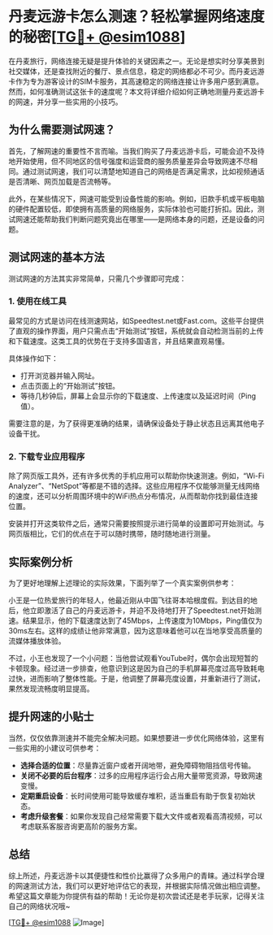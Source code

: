 # 丹麦远游卡怎么测速？轻松掌握网络速度的秘密[[TG💪+ @esim1088](https://t.me/s/esim1088)]

在丹麦旅行，网络连接无疑是提升体验的关键因素之一。无论是想实时分享美景到社交媒体，还是查找附近的餐厅、景点信息，稳定的网络都必不可少。而丹麦远游卡作为专为游客设计的SIM卡服务，其高速稳定的网络连接让许多用户感到满意。然而，如何准确测试这张卡的速度呢？本文将详细介绍如何正确地测量丹麦远游卡的网速，并分享一些实用的小技巧。

## 为什么需要测试网速？

首先，了解网速的重要性不言而喻。当我们购买了丹麦远游卡后，可能会迫不及待地开始使用，但不同地区的信号强度和运营商的服务质量差异会导致网速不尽相同。通过测试网速，我们可以清楚地知道自己的网络是否满足需求，比如视频通话是否清晰、网页加载是否流畅等。

此外，在某些情况下，网速可能受到设备性能的影响。例如，旧款手机或平板电脑的硬件配置较低，即使拥有高质量的网络服务，实际体验也可能打折扣。因此，测试网速还能帮助我们判断问题究竟出在哪里——是网络本身的问题，还是设备的问题。

## 测试网速的基本方法

测试网速的方法其实非常简单，只需几个步骤即可完成：

### 1. 使用在线工具

最常见的方式是访问在线测速网站，如Speedtest.net或Fast.com。这些平台提供了直观的操作界面，用户只需点击“开始测试”按钮，系统就会自动检测当前的上传和下载速度。这类工具的优势在于支持多国语言，并且结果直观易懂。

具体操作如下：
- 打开浏览器并输入网址。
- 点击页面上的“开始测试”按钮。
- 等待几秒钟后，屏幕上会显示你的下载速度、上传速度以及延迟时间（Ping值）。

需要注意的是，为了获得更准确的结果，请确保设备处于静止状态且远离其他电子设备干扰。

### 2. 下载专业应用程序

除了网页版工具外，还有许多优秀的手机应用可以帮助你快速测速。例如，“Wi-Fi Analyzer”、“NetSpot”等都是不错的选择。这些应用程序不仅能够测量无线网络的速度，还可以分析周围环境中的WiFi热点分布情况，从而帮助你找到最佳连接位置。

安装并打开这类软件之后，通常只需要按照提示进行简单的设置即可开始测试。与网页版相比，它们的优点在于可以随时携带，随时随地进行测量。

## 实际案例分析

为了更好地理解上述理论的实际效果，下面列举了一个真实案例供参考：

小王是一位热爱旅行的年轻人，他最近刚从中国飞往哥本哈根度假。到达目的地后，他立即激活了自己的丹麦远游卡，并迫不及待地打开了Speedtest.net开始测速。结果显示，他的下载速度达到了45Mbps，上传速度为10Mbps，Ping值仅为30ms左右。这样的成绩让他非常满意，因为这意味着他可以在当地享受高质量的流媒体播放体验。

不过，小王也发现了一个小问题：当他尝试观看YouTube时，偶尔会出现短暂的卡顿现象。经过进一步排查，他意识到这是因为自己的手机屏幕亮度过高导致耗电过快，进而影响了整体性能。于是，他调整了屏幕亮度设置，并重新进行了测试，果然发现流畅度明显提高。

## 提升网速的小贴士

当然，仅仅依靠测速并不能完全解决问题。如果想要进一步优化网络体验，这里有一些实用的小建议可供参考：

- **选择合适的位置**：尽量靠近窗户或者开阔地带，避免障碍物阻挡信号传输。
- **关闭不必要的后台程序**：过多的应用程序运行会占用大量带宽资源，导致网速变慢。
- **定期重启设备**：长时间使用可能导致缓存堆积，适当重启有助于恢复初始状态。
- **考虑升级套餐**：如果你发现自己经常需要下载大文件或者观看高清视频，可以考虑联系客服咨询更高阶的服务方案。

## 总结

综上所述，丹麦远游卡以其便捷性和性价比赢得了众多用户的青睐。通过科学合理的网速测试方法，我们可以更好地评估它的表现，并根据实际情况做出相应调整。希望这篇文章能为你提供有益的帮助！无论你是初次尝试还是老手玩家，记得关注自己的网络状况哦~

[[TG💪+ @esim1088](https://t.me/s/esim1088) ![Image](https://i.postimg.cc/4NQfJmqS/Snipaste-2025-05-13-00-14-12.png)]